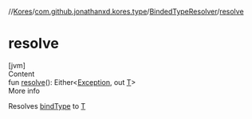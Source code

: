 //[Kores](../../index.md)/[com.github.jonathanxd.kores.type](../index.md)/[BindedTypeResolver](index.md)/[resolve](resolve.md)



# resolve  
[jvm]  
Content  
fun [resolve](resolve.md)(): Either<[Exception](https://kotlinlang.org/api/latest/jvm/stdlib/kotlin/-exception/index.html), out [T](index.md)>  
More info  


Resolves [bindType](bind-type.md) to [T](index.md)

  



